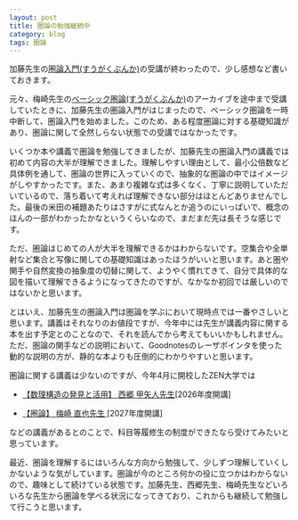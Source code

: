 ```yaml
---
layout: post
title: 圏論の勉強継続中
category: blog
tags: 圏論
---
```



加藤先生の[圏論入門(すうがくぶんか)](https://sugakubunka.com/group-course/course/category-theory-introduction/)の受講が終わったので、少し感想など書いておきます。

元々、梅崎先生の[ベーシック圏論(すうがくぶんか)](https://sugakubunka.com/group-course/course/basic-category-theory/)のアーカイブを途中まで受講していたときに、加藤先生の圏論入門がはじまったので、ベーシック圏論を一時中断して、圏論入門を始めました。このため、ある程度圏論に対する基礎知識があり、圏論に関して全然しらない状態での受講ではなかったです。

いくつか本や講義で圏論を勉強してきましたが、加藤先生の圏論入門の講義では初めて内容の大半が理解できました。理解しやすい理由として、最小公倍数など具体例を通して、圏論の世界に入っていくので、抽象的な圏論の中ではイメージがしやすかったです。また、あまり複雑な式は多くなく、丁寧に説明していただいているので、落ち着いて考えれば理解できない部分はほとんどありませんでした。最後の米田の補題あたりはさすがに式なんとか追うのにいっぱいで、概念のほんの一部がわかったかなというくらいなので、まだまだ先は長そうな感じです。

ただ、圏論はじめての人が大半を理解できるかはわからないです。空集合や全単射など集合と写像に関しての基礎知識はあったほうがいいと思います。あと圏や関手や自然変換の抽象度の切替に関して、ようやく慣れてきて、自分で具体的な図を描いて理解できるようになってきたのですが、なかなか初回では厳しいのではないかと思います。

とはいえ、加藤先生の圏論入門は圏論を学ぶにおいて現時点では一番やさしいと思います。講義はそれなりのお値段ですが、今年中には先生が講義内容に関する本を出す予定とのことなので、それを読んでから考えてもいいかもしれません。ただ、圏論の関手などの説明において、Goodnotesのレーザポインタを使った動的な説明の方が、静的な本よりも圧倒的にわかりやすいと思います。

圏論に関する講義は少ないのですが、今年4月に開校したZEN大学では

* [【数理構造の発見と活用】 西郷 甲矢人先生](https://syllabus.zen.ac.jp/subjects/2026/MTH-2-C1-0204-001)[2026年度開講]


* [【圏論】 梅崎 直也先生 ](https://syllabus.zen.ac.jp/subjects/2027/MTH-3-C1-1030-004)
[2027年度開講]


などの講義があるとのことで、科目等履修生の制度ができたなら受けてみたいと思っています。

最近、圏論を理解するにはいろんな方向から勉強して、少しずつ理解していくしかないような気がしています。圏論が今のところ何かの役に立つかはわからないので、趣味として続けている状態です。加藤先生、西郷先生、梅崎先生などいろいろな先生から圏論を学べる状況になってきており、これからも継続して勉強して行こうと思います。








